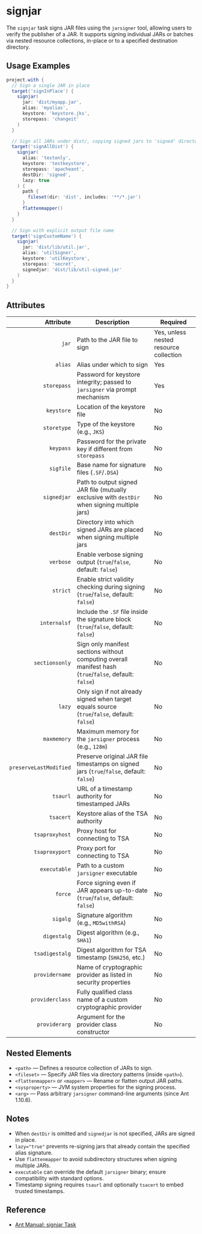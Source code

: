 # signjar

The `signjar` task signs JAR files using the `jarsigner` tool, allowing users to verify the publisher of a JAR. It supports signing individual JARs or batches via nested resource collections, in-place or to a specified destination directory.

## Usage Examples

```groovy
project.with {
  // Sign a single JAR in place
  target('signInPlace') {
    signjar(
      jar: 'dist/myapp.jar',
      alias: 'myalias',
      keystore: 'keystore.jks',
      storepass: 'changeit'
    )
  }

  // Sign all JARs under dist/, copying signed jars to 'signed' directory with flatten mapper
  target('signAllDist') {
    signjar(
      alias: 'testonly',
      keystore: 'testkeystore',
      storepass: 'apacheant',
      destDir: 'signed',
      lazy: true
    ) {
      path {
        fileset(dir: 'dist', includes: '**/*.jar')
      }
      flattenmapper()
    }
  }

  // Sign with explicit output file name
  target('signCustomName') {
    signjar(
      jar: 'dist/lib/util.jar',
      alias: 'utilSigner',
      keystore: 'utilKeystore',
      storepass: 'secret',
      signedjar: 'dist/lib/util-signed.jar'
    )
  }
}
```

## Attributes

|              Attribute | Description                                                                                            | Required                               |
|-----------------------:|--------------------------------------------------------------------------------------------------------|----------------------------------------|
|                  `jar` | Path to the JAR file to sign                                                                           | Yes, unless nested resource collection |
|                `alias` | Alias under which to sign                                                                              | Yes                                    |
|            `storepass` | Password for keystore integrity; passed to `jarsigner` via prompt mechanism                            | Yes                                    |
|             `keystore` | Location of the keystore file                                                                          | No                                     |
|            `storetype` | Type of the keystore (e.g., `JKS`)                                                                     | No                                     |
|              `keypass` | Password for the private key if different from `storepass`                                             | No                                     |
|              `sigfile` | Base name for signature files (`.SF`/`.DSA`)                                                           | No                                     |
|            `signedjar` | Path to output signed JAR file (mutually exclusive with `destDir` when signing multiple jars)          | No                                     |
|              `destDir` | Directory into which signed JARs are placed when signing multiple jars                                 | No                                     |
|              `verbose` | Enable verbose signing output (`true`/`false`, default: `false`)                                       | No                                     |
|               `strict` | Enable strict validity checking during signing (`true`/`false`, default: `false`)                      | No                                     |
|           `internalsf` | Include the `.SF` file inside the signature block (`true`/`false`, default: `false`)                   | No                                     |
|         `sectionsonly` | Sign only manifest sections without computing overall manifest hash (`true`/`false`, default: `false`) | No                                     |
|                 `lazy` | Only sign if not already signed when target equals source (`true`/`false`, default: `false`)           | No                                     |
|            `maxmemory` | Maximum memory for the `jarsigner` process (e.g., `128m`)                                              | No                                     |
| `preserveLastModified` | Preserve original JAR file timestamps on signed jars (`true`/`false`, default: `false`)                | No                                     |
|               `tsaurl` | URL of a timestamp authority for timestamped JARs                                                      | No                                     |
|              `tsacert` | Keystore alias of the TSA authority                                                                    | No                                     |
|         `tsaproxyhost` | Proxy host for connecting to TSA                                                                       | No                                     |
|         `tsaproxyport` | Proxy port for connecting to TSA                                                                       | No                                     |
|           `executable` | Path to a custom `jarsigner` executable                                                                | No                                     |
|                `force` | Force signing even if JAR appears up-to-date (`true`/`false`, default: `false`)                        | No                                     |
|               `sigalg` | Signature algorithm (e.g., `MD5withRSA`)                                                               | No                                     |
|            `digestalg` | Digest algorithm (e.g., `SHA1`)                                                                        | No                                     |
|         `tsadigestalg` | Digest algorithm for TSA timestamp (`SHA256`, etc.)                                                    | No                                     |
|         `providername` | Name of cryptographic provider as listed in security properties                                        | No                                     |
|        `providerclass` | Fully qualified class name of a custom cryptographic provider                                          | No                                     |
|          `providerarg` | Argument for the provider class constructor                                                            | No                                     |

## Nested Elements

- `<path>` — Defines a resource collection of JARs to sign.
- `<fileset>` — Specify JAR files via directory patterns (inside `<path>`).
- `<flattenmapper>` or `<mapper>` — Rename or flatten output JAR paths.
- `<sysproperty>` — JVM system properties for the signing process.
- `<arg>` — Pass arbitrary `jarsigner` command-line arguments (since Ant 1.10.6).

## Notes

- When `destDir` is omitted and `signedjar` is not specified, JARs are signed in place.
- `lazy="true"` prevents re-signing jars that already contain the specified alias signature.
- Use `flattenmapper` to avoid subdirectory structures when signing multiple JARs.
- `executable` can override the default `jarsigner` binary; ensure compatibility with standard options.
- Timestamp signing requires `tsaurl` and optionally `tsacert` to embed trusted timestamps.

## Reference

- [Ant Manual: signjar Task](https://ant.apache.org/manual/Tasks/signjar.html)
